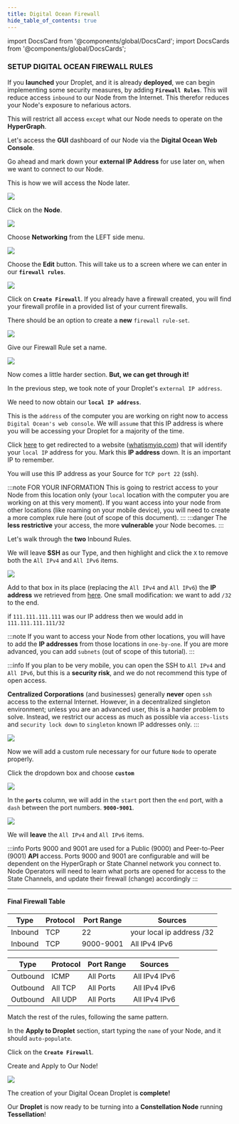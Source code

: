 ```yaml
---
title: Digital Ocean Firewall
hide_table_of_contents: true
---
```


import DocsCard from '@components/global/DocsCard';
import DocsCards from '@components/global/DocsCards';

<head>
  <title>Digital Ocean Firewall Setup</title>
  <meta
    name="description"
    content="Secure our ingress and egress rules for our droplet"
  />
  <style>{`
    :root {
      --doc-item-container-width: 60rem;
    }
  `}
  </style>
</head>

### SETUP DIGITAL OCEAN FIREWALL RULES

If you **launched** your Droplet, and it is already **deployed**, we can begin implementing some security measures, by adding **`Firewall Rules`**. This will reduce access `inbound` to our Node from the Internet. This therefor reduces your Node's exposure to nefarious actors.

This will restrict all access `except` what our Node needs to operate on the **HyperGraph**.

Let's access the **GUI** dashboard of our Node via the **Digital Ocean Web Console**. 

Go ahead and mark down your **external IP Address** for use later on, when we want to connect to our Node.

This is how we will access the Node later.

![](/img/validator_nodes/do-sg1.png)

Click on the **Node**.

![](/img/validator_nodes/do-sg2.png)

Choose **Networking** from the LEFT side menu.

![](/img/validator_nodes/do-sg3.png)

Choose the **Edit** button. This will take us to a screen where we can enter in our **`firewall rules`**.

![](/img/validator_nodes/do-sg4.png)

Click on **`Create Firewall`**. If you already have a firewall created, you will find your firewall profile in a provided list of your current firewalls. 

There should be an option to create a **new** `firewall rule-set`.

![](/img/validator_nodes/do-sg5.png)

Give our Firewall Rule set a name.

![](/img/validator_nodes/do-sg6.png)

Now comes a little harder section. **But, we can get through it!** 

In the previous step, we took note of your Droplet's `external IP address`.  

We need to now obtain our **`local IP address`**.  

This is the `address` of the computer you are working on right now to access `Digital Ocean's web console`.  We will `assume` that this IP address is where you will be accessing your Droplet for a majority of the time.

Click [here](https://www.whatismyip.com) to get redirected to a website ([whatismyip.com](https://www.whatismyip.com)) that will identify your `local IP` address for you.  Mark this **IP address** down.  It is an important IP to remember.

You will use this IP address as your Source for `TCP port 22` (ssh).

:::note FOR YOUR INFORMATION
This is going to restrict access to your Node from this location only (your `local` location with the computer you are working on at this very moment). If you want access into your node from other locations (like roaming on your mobile device), you will need to create a more complex rule here (out of scope of this document).
:::
:::danger
The **less restrictive** your access, the more **vulnerable** your Node becomes.
:::

Let's walk through the **two** Inbound Rules.

We will leave **SSH** as our Type, and then highlight and click the `X` to remove both the `All IPv4` and `All IPv6` items.

![](/img/validator_nodes/do-sg7.png)


Add to that box in its place (replacing the `All IPv4` and `All IPv6`) the **IP address** we retrieved from [here](https://www.whatismyip.com). One small modification: we want to add `/32` to the end. 

if `111.111.111.111` was our IP address then we would add in `111.111.111.111/32`

:::note
If you want to access your Node from other locations, you will have to add the **IP addresses** from those locations in `one-by-one`. If you are more advanced, you can add `subnets` (out of scope of this tutorial). 
:::

:::info
If you plan to be very mobile, you can open the SSH to `All IPv4` and `All IPv6`, but this is a **security risk**, and we do not recommend this type of open access.

**Centralized Corporations** (and businesses) generally **never** open `ssh` access to the external Internet.  However, in a decentralized singleton environment; unless you are an advanced user, this is a harder problem to solve.  Instead, we restrict our access as much as possible via `access-lists` and `security lock down` to `singleton` known IP addresses only.
:::

![](/img/validator_nodes/do-sg8.png)


Now we will add a custom rule necessary for our future `Node` to operate properly.

Click the dropdown box and choose **`custom`**

![](/img/validator_nodes/do-sg9.png)

In the **`ports`** column, we will add in the `start` port then the `end` port, with a `dash` between the port numbers. **`9000-9001`**.

![](/img/validator_nodes/do-sg10.png)

We will **leave** the `All IPv4` and `All IPv6` items.

:::info
Ports 9000 and 9001 are used for a Public (9000) and Peer-to-Peer (9001) **API** access.   Ports 9000 and 9001 are configurable and will be dependent on the HyperGraph or State Channel network you connect to.  Node Operators will need to learn what ports are opened for access to the State Channels, and update their firewall (change) accordingly
:::

---

#### Final Firewall Table 

| Type	| Protocol	| Port Range	| Sources |
| ----  | -----| ----- | ---- |
| Inbound	| TCP	| 22	| your local ip address /32 |
| Inbound	| TCP	| 9000-9001	| All IPv4 IPv6

| Type	| Protocol	| Port Range	| Sources |
| ----  | -----| ----- | ---- |
| Outbound	| ICMP	| All Ports	| All IPv4 IPv6 |
| Outbound	| All TCP	| All Ports |	All IPv4 IPv6 |
| Outbound	| All UDP	| All Ports	| All IPv4 IPv6 |


Match the rest of the rules, following the same pattern. 

In the **Apply to Droplet** section, start typing the `name` of your Node, and it should `auto-populate`. 

Click on the **`Create Firewall`**.

Create and Apply to Our Node!

![](/img/validator_nodes/do-sg13.png)

The creation of your Digital Ocean Droplet is **complete!**

Our **Droplet** is now ready to be turning into a **Constellation Node** running **Tessellation**!